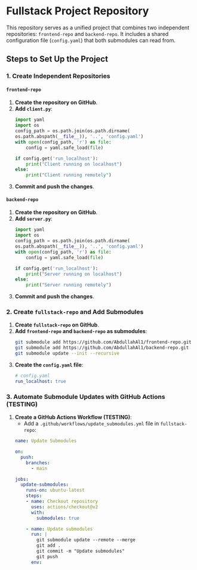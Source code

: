# Fullstack Project Repository

This repository serves as a unified project that combines two independent repositories: `frontend-repo` and `backend-repo`. It includes a shared configuration file (`config.yaml`) that both submodules can read from.

## Steps to Set Up the Project

### 1. Create Independent Repositories

#### `frontend-repo`

1. **Create the repository on GitHub**.
2. **Add `client.py`**:
    ```python
    import yaml
    import os
    config_path = os.path.join(os.path.dirname(
    os.path.abspath(__file__)), '..', 'config.yaml')
    with open(config_path, 'r') as file:
        config = yaml.safe_load(file)

    if config.get('run_localhost'):
        print("Client running on localhost")
    else:
        print("Client running remotely")


    ```
3. **Commit and push the changes**.

#### `backend-repo`

1. **Create the repository on GitHub**.
2. **Add `server.py`**:
    ```python
    import yaml
    import os
    config_path = os.path.join(os.path.dirname(
    os.path.abspath(__file__)), '..', 'config.yaml')
    with open(config_path, 'r') as file:
        config = yaml.safe_load(file)

    if config.get('run_localhost'):
        print("Server running on localhost")
    else:
        print("Server running remotely")
    ```
3. **Commit and push the changes**.

### 2. Create `fullstack-repo` and Add Submodules

1. **Create `fullstack-repo` on GitHub**.
2. **Add `frontend-repo` and `backend-repo` as submodules**:
    ```bash
    git submodule add https://github.com/AbdullahAl1/frontend-repo.git
    git submodule add https://github.com/AbdullahAl1/backend-repo.git
    git submodule update --init --recursive
    ```
3. **Create the `config.yaml` file**:
    ```yaml
    # config.yaml
    run_localhost: true
    ```

### 3. Automate Submodule Updates with GitHub Actions (TESTING)

1. **Create a GitHub Actions Workflow (TESTING)**:
    - Add a `.github/workflows/update_submodules.yml` file in `fullstack-repo`:
    ```yaml
    name: Update Submodules

    on:
      push:
        branches:
          - main

    jobs:
      update-submodules:
        runs-on: ubuntu-latest
        steps:
        - name: Checkout repository
          uses: actions/checkout@v2
          with:
            submodules: true

        - name: Update submodules
          run: |
            git submodule update --remote --merge
            git add .
            git commit -m "Update submodules"
            git push
          env:
    ```
